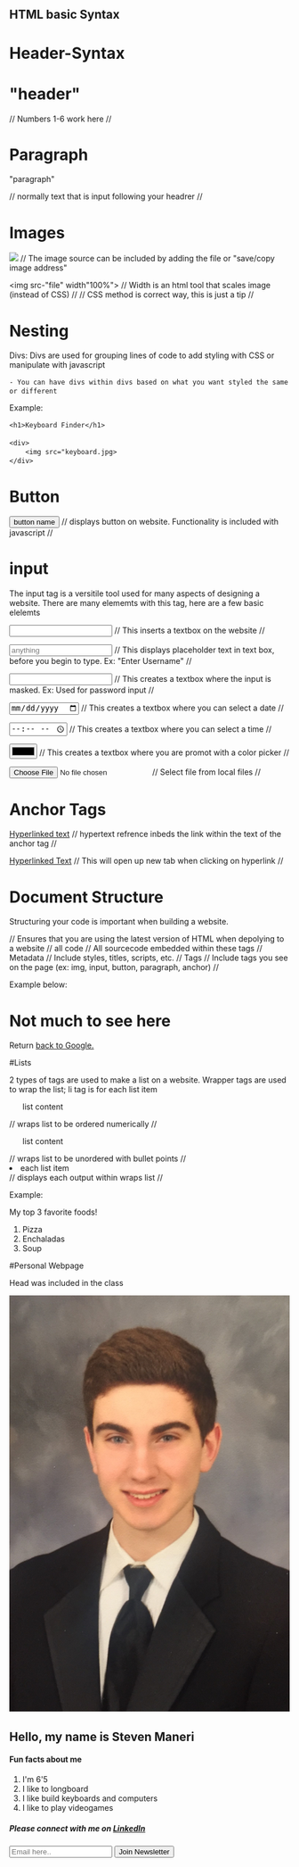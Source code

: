 ## HTML basic Syntax

# Header-Syntax

<h1>"header"</h1>   // Numbers 1-6 work here //

# Paragraph

<p>"paragraph"</p>   // normally text that is input following your headrer //

# Images

<img src="file or link">   // The image source can be included by adding the file or "save/copy image address"

<img src-"file" width"100%"> // Width is an html tool that scales image (instead of CSS) //   // CSS method is correct way, this is just a tip //

# Nesting

Divs: Divs are used for grouping lines of code to add styling with CSS or manipulate with javascript

    - You can have divs within divs based on what you want styled the same or different

Example:

<div>   
    
    <h1>Keyboard Finder</h1>

    <div>
        <img src="keyboard.jpg>
    </div>

</div>

# Button

<button>button name</button>   // displays button on website. Functionality is included with javascript //

# input

The input tag is a versitile tool used for many aspects of designing a website. There are many elememts with this tag, here are a few basic elelemts

<input type="text">   // This inserts a textbox on the website //

<input type="text" placeholder="anything">   // This displays placeholder text in text box, before you begin to type. Ex: "Enter Username" //

<input type="password">   // This creates a textbox where the input is masked. Ex: Used for password input //

<input type="date">   // This creates a textbox where you can select a date //

<input type="time">   // This creates a textbox where you can select a time //

<input type="color">   // This creates a textbox where you are promot with a color picker //

<input type="file">   // Select file from local files //

# Anchor Tags

<a href="the link">Hyperlinked text</a>   // hypertext refrence inbeds the link within the text of the anchor tag //

<a href="the link" target="_blank">Hyperlinked Text</a>   // This will open up new tab when clicking on hyperlink //

# Document Structure

Structuring your code is important when building a website.

<!doctype html>   // Ensures that you are using the latest version of HTML when depolying to a website //

<html> all code </html>   // All sourcecode embedded within these tags //

<head> Metadata </head>   // Include styles, titles, scripts, etc. //

<body> Tags </body>   // Include tags you see on the page (ex: img, input, button, paragraph, anchor) //

Example below:

<!doctype html>
<html>
    <head></head>
    <body>
        <h1>Not much to see here</h1>
        <p>Return <a href="index.html">back to Google.</a></p>
    </body>
</html>

#Lists

2 types of tags are used to make a list on a website. Wrapper tags are used to wrap the list; li tag is for each list item

<ol> list content </ol>   // wraps list to be ordered numerically //

<ul> list content </ul>   // wraps list to be unordered with bullet points //

<li> each list item </li>   // displays each output within wraps list //

Example:

<!doctype html>
<html>
    <head></head>
    <body>
        <p>My top 3 favorite foods!</p>
        <ol>
            <li>Pizza</li>
            <li>Enchaladas</li>
            <li>Soup</li>
        </ol>
    </body>
</html>

#Personal Webpage

Head was included in the class

<!doctype html>
<html>
    <head>
        <link rel="stylesheet" href="styles.css" />
        <link href="https://fonts.googleapis.com/css2?family=Bangers&family=Black+Ops+One&family=Creepster&family=La+Belle+Aurore&family=MedievalSharp&family=Orbitron&family=Rye&display=swap" rel="stylesheet">
        <script src="index.js"></script>
    </head>
    <body>
        <img src="cropped.jpg"><h2>Hello, my name is Steven Maneri</h2>
        <h4>Fun facts about me</h4>
        <ol>
            <li>I'm 6'5</li>
            <li>I like to longboard</li>
            <li>I like build keyboards and computers</li>
            <li>I like to play videogames</li>
        </ol>
        <h5>Please connect with me on <a href="https://www.linkedin.com/in/steven-maneri-41b59319b/LinkedIn">LinkedIn</a></h5>
        <input type="text" placeholder="Email here.."> <button>Join Newsletter</button>
    </body>
</html>